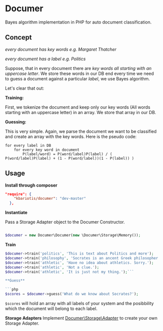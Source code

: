 Documer
==============
Bayes algorithm implementation in PHP for auto document classification.

Concept
-----------------------------

_every document has key words e.g. *Margaret Thatcher*_

_every document has a label e.g. *Politics*_

Suppose, that in every document there are *key words all starting with an uppercase letter*. We store these words in our DB end every time we need to guess a document against a particular *label*, we use Bayes algorithm.

Let's clear that out:

**Training:**

First, we tokenize the document and keep only our key words (All words starting with an uppercase letter) in an array. We store that array in our DB.

**Guessing:**

This is very simple. Again, we parse the document we want to be classified and create an array with the key words. Here is the pseudo code:

	for every label in DB
		for every key word in document
			P(label/word) = P(word/label)P(label) /	( P(word/label)P(label) + (1 - P(word/label))(1 - P(label)) )

Usage
------------
**Install through composer**

```json
"require": {
    "kbariotis/documer": "dev-master"
  },
```

**Instantiate**

Pass a Storage Adapter object to the Documer Constructor.

```php

$documer = new Documer\Documer(new \Documer\Storage\Memory());
```

**Train**

```php
$documer->train('politics', 'This is text about Politics and more');
$documer->train('philosophy', 'Socrates is an ancent Greek philosopher');
$documer->train('athletic', 'Have no idea about athletics. Sorry.');
$documer->train('athletic', 'Not a clue.');
$documer->train('athletic', 'It is just not my thing.');```

**Guess**

```php
$scores = $documer->guess('What do we know about Socrates?');
```

`$scores` will hold an array with all labels of your system and the posibbility which the document will belong to
each label.

**Storage Adapters**
Implement [Documer\Storage\Adapter](src/Storage/Adapter.php) to create your own Storage Adapter.
